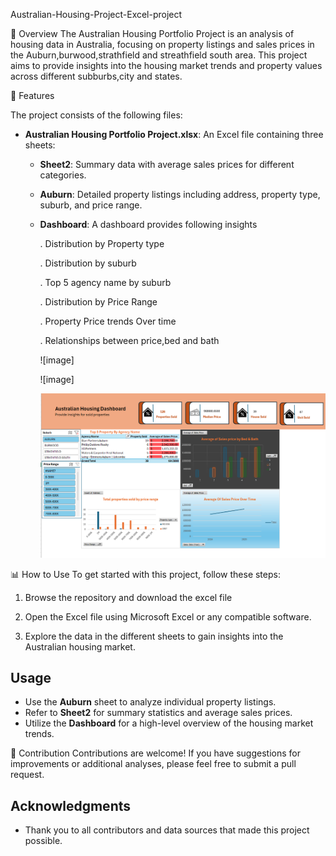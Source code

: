  Australian-Housing-Project-Excel-project

📌 Overview
The Australian Housing Portfolio Project is an analysis of housing data in Australia, focusing on property listings and sales prices in the Auburn,burwood,strathfield and streathfield south area. This project aims to provide insights into the housing market trends and property values across different subburbs,city and states.

📂 Features

The project consists of the following files:

- **Australian Housing Portfolio Project.xlsx**: An Excel file containing three sheets:
  - **Sheet2**: Summary data with average sales prices for different categories.
  - **Auburn**: Detailed property listings including address, property type, suburb, and price range.
  - **Dashboard**: A dashboard provides following insights
    
    . Distribution by Property type
    
    . Distribution by suburb
    
    . Top 5 agency name by suburb
    
    . Distribution by Price Range
    
    . Property Price trends Over time
    
    . Relationships between price,bed and bath
 
    ![image]
 
    ![image] 
    
    ![image](https://github.com/krishna1015/Australian-Housing-Project-Excel-project/blob/main/housing%20dashboard%20.png?raw=true)
    

📊 How to Use
To get started with this project, follow these steps:

1. Browse the repository and download the excel file 

2. Open the Excel file using Microsoft Excel or any compatible software.

3. Explore the data in the different sheets to gain insights into the Australian housing market.

## Usage
- Use the **Auburn** sheet to analyze individual property listings.
- Refer to **Sheet2** for summary statistics and average sales prices.
- Utilize the **Dashboard** for a high-level overview of the housing market trends.

🤝 Contribution
Contributions are welcome! If you have suggestions for improvements or additional analyses, please feel free to submit a pull request.

## Acknowledgments
- Thank you to all contributors and data sources that made this project possible.
